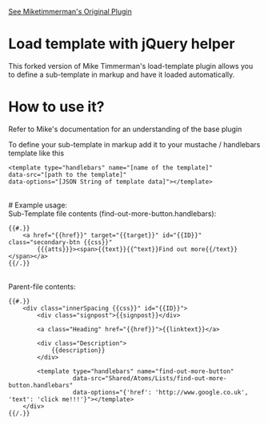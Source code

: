 [See Miketimmerman's Original Plugin](https://github.com/miketimmerman/load-template)

# Load template with jQuery helper
This forked version of Mike Timmerman's load-template plugin allows you to define a sub-template in markup and have it loaded automatically.


# How to use it?
Refer to Mike's documentation for an understanding of the base plugin

To define your sub-template in markup add it to your mustache / handlebars template like this

    <template type="handlebars" name="[name of the template]"
    data-src="[path to the template]"
    data-options="[JSON String of template data]"></template>
    
<br/>
# Example usage:
<br/>
Sub-Template file contents (find-out-more-button.handlebars):

    {{#.}}
        <a href="{{href}}" target="{{target}}" id="{{ID}}" class="secondary-btn {{css}}"
            {{{atts}}}><span>{{text}}{{^text}}Find out more{{/text}}</span></a>
    {{/.}}
    

<br/>
Parent-file contents:

    {{#.}}
        <div class="innerSpacing {{css}}" id="{{ID}}">
            <div class="signpost">{{signpost}}</div>
            
            <a class="Heading" href="{{href}}">{{linktext}}</a>
            
            <div class="Description">
                {{description}}
            </div>
            
            <template type="handlebars" name="find-out-more-button"
                      data-src="Shared/Atoms/Lists/find-out-more-button.handlebars"
                      data-options="{'href': 'http://www.google.co.uk', 'text': 'click me!!!'}"></template>
        </div>
    {{/.}}
